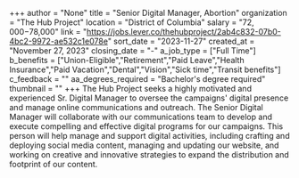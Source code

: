 +++
author = "None"
title = "Senior Digital Manager, Abortion"
organization = "The Hub Project"
location = "District of Columbia"
salary = "$72,000-$78,000"
link = "https://jobs.lever.co/thehubproject/2ab4c832-07b0-4bc2-9972-ae532c1e078e"
sort_date = "2023-11-27"
created_at = "November 27, 2023"
closing_date = "-"
a_job_type = ["Full Time"]
b_benefits = ["Union-Eligible","Retirement","Paid Leave","Health Insurance","Paid Vacation","Dental","Vision","Sick time","Transit benefits"]
c_feedback = ""
aa_degrees_required = "Bachelor's degree required"
thumbnail = ""
+++
The Hub Project seeks a highly motivated and experienced Sr. Digital Manager to oversee the campaigns' digital presence and manage online communications and outreach. The Senior Digital Manager will collaborate with our communications team to develop and execute compelling and effective digital programs for our campaigns. This person will help manage and support digital activities, including crafting and deploying social media content, managing and updating our website, and working on creative and innovative strategies to expand the distribution and footprint of our content.